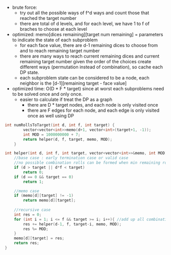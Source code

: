 - brute force:
    - try out all the possible ways of f^d ways and count those that reached the target number
    - there are total of d levels, and for each level, we have 1 to f of braches to choose at each level 
- optimized: memo[dices remaining][target num remaining] = parameters to indicate the state of each subproblem
    - for each face value, there are d-1 remaining dices to choose from and to reach remaining target number
    - there are many ways to reach current remaining dices and current remaining target number given the order of the choices         create different ways (permutation instead of combination), so cache each DP state.
    - each subproblem state can be considered to be a node, each neighbor is the [d-1][remaining target - face value]
- optimized time: O(D * F * target) since at worst each subproblems need to be solved once and only once.
    - easier to calculate if treat the DP as a graph
        - there are D * target nodes, and each node is only visited once
        - there are F edges for each node, and each edge is only visited once as well using DP



```cpp
int numRollsToTarget(int d, int f, int target) {
        vector<vector<int>>memo(d+1, vector<int>(target+1, -1));
        int MOD = 1000000000 + 7;
        return helper(d, f, target, memo, MOD);
    }

int helper(int d, int f, int target, vector<vector<int>>&memo, int MOD){
    //base case : early termination case or valid case
    //no possible combination rolls can be formed when min remaining roll value > target OR max remaining roll value < target
    if (d > target || d*f < target)
        return 0;
    if (d == 0 && target == 0)
        return 1;

    //memo case
    if (memo[d][target] != -1)
        return memo[d][target];
    
    //recursive case
    int res = 0;
    for (int i = 1; i <= f && target >= i; i++){ //add up all combinations from each neighbor subproblems
        res += helper(d-1, f, target-i, memo, MOD);
        res %= MOD;
    }
    memo[d][target] = res;
    return res;
}
```
